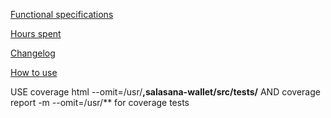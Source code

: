 [Functional specifications](https://github.com/asvorg/ot-harjoitustyo/blob/master/salasana-wallet/documentation/vaatimusm%C3%A4%C3%A4rittely.md)

[Hours spent](https://github.com/asvorg/ot-harjoitustyo/blob/master/salasana-wallet/documentation/tuntikirjanpito.md)

[Changelog](https://github.com/asvorg/ot-harjoitustyo/blob/master/salasana-wallet/documentation/changelog.md)

[How to use](https://github.com/asvorg/ot-harjoitustyo/blob/master/salasana-wallet/documentation/howto.md)

USE coverage html --omit=/usr/**,salasana-wallet/src/tests/** AND coverage report -m --omit=/usr/** for coverage tests
